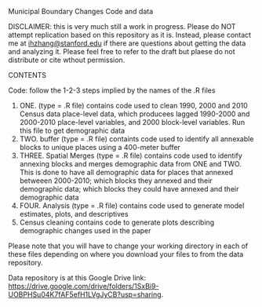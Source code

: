 Municipal Boundary Changes Code and data 

DISCLAIMER: this is very much still a work in progress. Please do NOT attempt replication based on this repository as it is. Instead, please contact me at ihzhang@stanford.edu if there are questions about getting the data and analyzing it. Please feel free to refer to the draft but plaese do not distribute or cite wthout permission. 

CONTENTS

Code: follow the 1-2-3 steps implied by the names of the .R files

1. ONE. (type = .R file) contains code used to clean 1990, 2000 and 2010 Census data
place-level data, which producees lagged 1990-2000 and 2000-2010 place-level variables, and 2000 block-level variables. Run this file to get demographic data
2. TWO. buffer (type = .R file) containts code used to identify all annexable blocks to unique places 
using a 400-meter buffer
3. THREE. Spatial Merges (type = .R file) contains code used to identify annexing blocks and merges demographic data from ONE and TWO. This is done to have all demographic data for places that annexed betweeen 2000-2010; which blocks they annexed and their demographic data; which blocks they could have annexed and their demographic data 
4. FOUR. Analysis (type = .R file) contains code used to generate model estimates, plots, and descriptives
5. Census cleaning contains code to generate plots describing demographic changes used in the paper 

Please note that you will have to change your working directory in each of these files depending on 
where you download your files to from the data repository. 

Data repository is at this Google Drive link: https://drive.google.com/drive/folders/1SxBi9-UOBPHSu04K7fAF5efH1LVgJyCB?usp=sharing. 